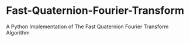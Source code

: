 # Fast-Quaternion-Fourier-Transform
A Python Implementation of The Fast Quaternion Fourier Transform Algorithm
